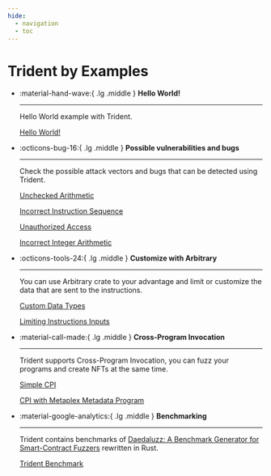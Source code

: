 ```yaml
---
hide:
  - navigation
  - toc
---
```


# Trident by Examples

<div class="grid cards" markdown>

-   :material-hand-wave:{ .lg .middle } __Hello World!__

    ---

    Hello World example with Trident.

    [Hello World!](https://github.com/Ackee-Blockchain/trident/tree/master/examples/hello_world)

-   :octicons-bug-16:{ .lg .middle } __Possible vulnerabilities and bugs__

    ---

    Check the possible attack vectors and bugs that can be detected using Trident.

    [Unchecked Arithmetic](https://github.com/Ackee-Blockchain/trident/tree/master/examples/common_issues/unchecked-arithmetic-0)

    [Incorrect Instruction Sequence](https://github.com/Ackee-Blockchain/trident/tree/master/examples/common_issues/incorrect-ix-sequence-1)

    [Unauthorized Access](https://github.com/Ackee-Blockchain/trident/tree/master/examples/common_issues/unauthorized-access-2)

    [Incorrect Integer Arithmetic](https://github.com/Ackee-Blockchain/trident/tree/master/examples/common_issues/incorrect-integer-arithmetic-3)

-   :octicons-tools-24:{ .lg .middle } __Customize with Arbitrary__

    ---

    You can use Arbitrary crate to your advantage and limit or customize the data that are sent to the instructions.

    [Custom Data Types](https://github.com/Ackee-Blockchain/trident/tree/master/examples/common_issues/arbitrary-custom-types-4)


    [Limiting Instructions Inputs](https://github.com/Ackee-Blockchain/trident/tree/master/examples/common_issues/arbitrary-limit-inputs-5)

-   :material-call-made:{ .lg .middle } __Cross-Program Invocation__

    ---

    Trident supports Cross-Program Invocation, you can fuzz your programs and create NFTs at the same time.

    [Simple CPI](https://github.com/Ackee-Blockchain/trident/tree/master/examples/cpi/simple-cpi-6)

    [CPI with Metaplex Metadata Program](https://github.com/Ackee-Blockchain/trident/tree/master/examples/cpi/cpi-metaplex-7)

-   :material-google-analytics:{ .lg .middle } __Benchmarking__

    ---

    Trident contains benchmarks of [Daedaluzz: A Benchmark Generator for Smart-Contract Fuzzers](https://github.com/Consensys/daedaluzz) rewritten in Rust.


    [Trident Benchmark](https://github.com/Ackee-Blockchain/trident/tree/master/examples/trident-benchmark)


</div>
